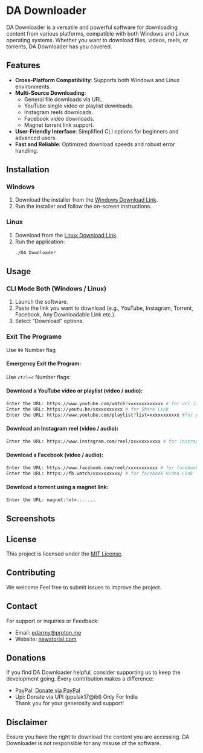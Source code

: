 # DA Downloader

DA Downloader is a versatile and powerful software for downloading content from various platforms, compatible with both Windows and Linux operating systems. Whether you want to download files, videos, reels, or torrents, DA Downloader has you covered.

## Features

- **Cross-Platform Compatibility**: Supports both Windows and Linux environments.
- **Multi-Source Downloading**: 
  - General file downloads via URL.
  - YouTube single video or playlist downloads.
  - Instagram reels downloads.
  - Facebook video downloads.
  - Magnet torrent link support.
- **User-Friendly Interface**: Simplified CLI options for beginners and advanced users.
- **Fast and Reliable**: Optimized download speeds and robust error handling.

## Installation

### Windows

1. Download the installer from the [Windows Download Link](#).
2. Run the installer and follow the on-screen instructions.

### Linux

1. Download from the [Linux Download Link](#).
2. Run the application:
   ```bash
   ./DA Downloader
   ```

## Usage

### CLI Mode Both (Windows / Linux)

1. Launch the software.
2. Paste the link you want to download (e.g., YouTube, Instagram, Torrent, Facebook, Any Downloadable Link etc.).
3. Select "Download" options.

### Exit The Programe

Use `99` Number flag

#### Emergency Exit the Program:
Use `ctrl+c` Number flags:

#### Download a YouTube video or playlist (video / audio):
```bash
Enter the URL: https://www.youtube.com/watch?v=xxxxxxxxxxx # for url link
Enter the URL: https://youtu.be/xxxxxxxxxxx # for Share Link
Enter the URL: https://www.youtube.com/playlist?list=xxxxxxxxxxx #for playlist
```

#### Download an Instagram reel (video / audio):
```bash
Enter the URL: https://www.instagram.com/reel/xxxxxxxxxxx # for instragram Link
```

#### Download a Facebook (video / audio):
```bash
Enter the URL: https://www.facebook.com/reel/xxxxxxxxxxx # for facebook reel Link
Enter the URL: https://fb.watch/xxxxxxxxxx/ # for facebook Video Link

```

#### Download a torrent using a magnet link:
```bash
Enter the URL: magnet:?xt=.......
```
## Screenshots


## License

This project is licensed under the [MIT License](LICENSE).

## Contributing

We welcome Feel free to submit issues to improve the project.

## Contact

For support or inquiries or Feedback:
- Email: edarmy@proton.me
- Website: [newstorial.com](https://www.newstorial.com)

## Donations

If you find DA Downloader helpful, consider supporting us to keep the development going. Every contribution makes a difference:
- PayPal: [Donate via PayPal](https://paypal.me/p964)
- Upi: Donate via UPI (ppulak17@ibl) Only For India  
Thank you for your generosity and support!


## Disclaimer

Ensure you have the right to download the content you are accessing. DA Downloader is not responsible for any misuse of the software.

